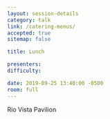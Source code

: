 ```yaml
---
layout: session-details
category: talk
link: /catering-menus/
accepted: true
sitemap: false

title: Lunch

presenters:
difficulty:

date: 2019-09-25 13:40:00 -0500
room: full
---
```

Rio Vista Pavilion

